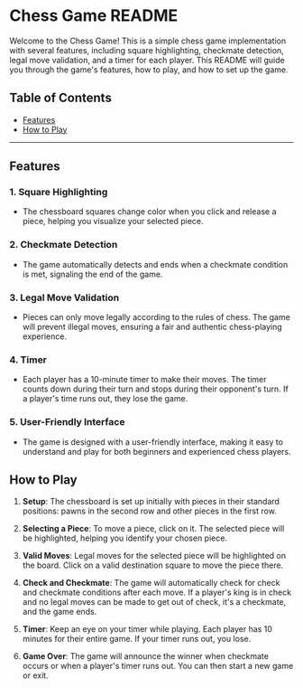 # Chess Game README

Welcome to the Chess Game! This is a simple chess game implementation with several features, including square highlighting, checkmate detection, legal move validation, and a timer for each player. This README will guide you through the game's features, how to play, and how to set up the game.

## Table of Contents
- [Features](#features)
- [How to Play](#how-to-play)

---

## Features

### 1. Square Highlighting
- The chessboard squares change color when you click and release a piece, helping you visualize your selected piece.

### 2. Checkmate Detection
- The game automatically detects and ends when a checkmate condition is met, signaling the end of the game.

### 3. Legal Move Validation
- Pieces can only move legally according to the rules of chess. The game will prevent illegal moves, ensuring a fair and authentic chess-playing experience.

### 4. Timer
- Each player has a 10-minute timer to make their moves. The timer counts down during their turn and stops during their opponent's turn. If a player's time runs out, they lose the game.

### 5. User-Friendly Interface
- The game is designed with a user-friendly interface, making it easy to understand and play for both beginners and experienced chess players.

## How to Play

1. **Setup**: The chessboard is set up initially with pieces in their standard positions: pawns in the second row and other pieces in the first row.

2. **Selecting a Piece**: To move a piece, click on it. The selected piece will be highlighted, helping you identify your chosen piece.

3. **Valid Moves**: Legal moves for the selected piece will be highlighted on the board. Click on a valid destination square to move the piece there.

4. **Check and Checkmate**: The game will automatically check for check and checkmate conditions after each move. If a player's king is in check and no legal moves can be made to get out of check, it's a checkmate, and the game ends.

5. **Timer**: Keep an eye on your timer while playing. Each player has 10 minutes for their entire game. If your timer runs out, you lose.

6. **Game Over**: The game will announce the winner when checkmate occurs or when a player's timer runs out. You can then start a new game or exit.
